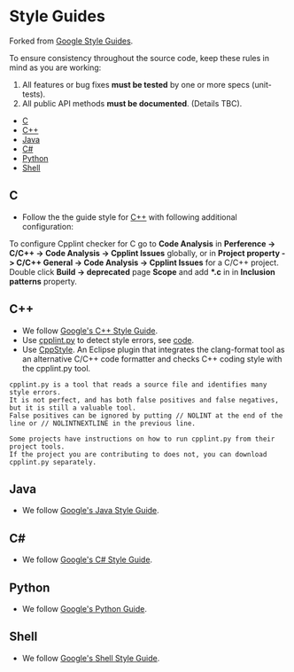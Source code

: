 # Style Guides
Forked from [Google Style Guides](https://github.com/google/styleguide).

To ensure consistency throughout the source code, keep these rules in mind as you are working:
1. All features or bug fixes **must be tested** by one or more specs (unit-tests).
2. All public API methods **must be documented**. (Details TBC).

 - [C](#cc)
 - [C++](#cpp)
 - [Java](#java)
 - [C#](#cs)
 - [Python](#py)
 - [Shell](#sh)
 
## <a name="cc"></a> C
* Follow the the guide style for [C++](#cpp) with following additional configuration:

To configure Cpplint  checker for C go to **Code Analysis** in **Perference -> C/C++ -> Code Analysis -> Cpplint Issues** globally, or in **Project property -> C/C++ General -> Code Analysis -> Cpplint Issues** for a C/C++ project.
Double click **Build -> deprecated** page **Scope** and add **\*.c** in in **Inclusion patterns** property.

## <a name="cpp"></a> C++
* We follow [Google's C++ Style Guide](https://google.github.io/styleguide/cppguide.html).
* Use [cpplint.py](https://pypi.org/project/cpplint/) to detect style errors, see [code](https://raw.githubusercontent.com/google/styleguide/gh-pages/cpplint/cpplint.py).
* Use [CppStyle](https://github.com/wangzw/CppStyle). An Eclipse plugin that integrates the clang-format tool as an alternative C/C++ code formatter and checks C++ coding style with the cpplint.py tool.
```
cpplint.py is a tool that reads a source file and identifies many style errors.
It is not perfect, and has both false positives and false negatives, but it is still a valuable tool.
False positives can be ignored by putting // NOLINT at the end of the line or // NOLINTNEXTLINE in the previous line.

Some projects have instructions on how to run cpplint.py from their project tools.
If the project you are contributing to does not, you can download cpplint.py separately.
```

## <a name="java"></a> Java
* We follow [Google's Java Style Guide](https://google.github.io/styleguide/javaguide.html).

## <a name="cs"></a> C#
* We follow [Google's C# Style Guide](https://google.github.io/styleguide/csharp-style.html).

## <a name="py"></a> Python
* We follow [Google's Python Guide](https://google.github.io/styleguide/pyguide.html).

## <a name="sh"></a> Shell
* We follow [Google's Shell Style Guide](https://google.github.io/styleguide/shellguide.html).
